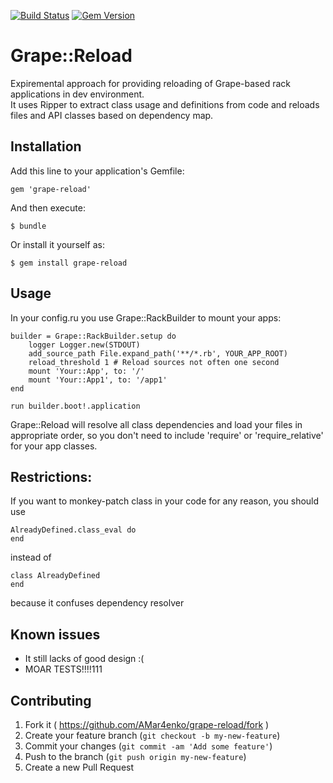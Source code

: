 [![Build Status](https://travis-ci.org/AlexYankee/grape-reload.svg?branch=master)](https://travis-ci.org/AlexYankee/grape-reload)
[![Gem Version](https://badge.fury.io/rb/grape-reload.svg)](http://badge.fury.io/rb/grape-reload)
# Grape::Reload

Expiremental approach for providing reloading of Grape-based rack applications in dev environment.  
It uses Ripper to extract class usage and definitions from code and reloads files and API classes based on dependency map.

## Installation

Add this line to your application's Gemfile:

    gem 'grape-reload'

And then execute:

    $ bundle

Or install it yourself as:

    $ gem install grape-reload

## Usage

In your config.ru you use Grape::RackBuilder to mount your apps:

    builder = Grape::RackBuilder.setup do
        logger Logger.new(STDOUT)
        add_source_path File.expand_path('**/*.rb', YOUR_APP_ROOT)
        reload_threshold 1 # Reload sources not often one second
        mount 'Your::App', to: '/'
        mount 'Your::App1', to: '/app1'
    end

    run builder.boot!.application

Grape::Reload will resolve all class dependencies and load your files in appropriate order, so you don't need to include 'require' or 'require_relative' for your app classes.

## Restrictions:

If you want to monkey-patch class in your code for any reason, you should use 
    
    AlreadyDefined.class_eval do 
    end

instead of

    class AlreadyDefined
    end  

because it confuses dependency resolver

## Known issues

* It still lacks of good design :(  
* MOAR TESTS!!!!111

## Contributing

1. Fork it ( https://github.com/AMar4enko/grape-reload/fork )
2. Create your feature branch (`git checkout -b my-new-feature`)
3. Commit your changes (`git commit -am 'Add some feature'`)
4. Push to the branch (`git push origin my-new-feature`)
5. Create a new Pull Request
